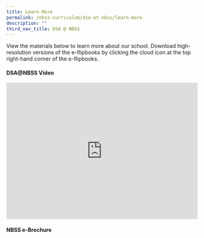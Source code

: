 ```yaml
---
title: Learn More
permalink: /nbss-curriculum/dsa-at-nbss/learn-more
description: ""
third_nav_title: DSA @ NBSS
---
```

<p>View the materials below to learn more about our school. Download high-resolution versions of the e-flipbooks by clicking the cloud icon at the top right-hand corner of the e-flipbooks.</p>
<h4><strong>DSA@NBSS Video</strong></h4>
<div><iframe title="YouTube video player" src="https://www.youtube.com/embed/dz-6f1xY22E" width="100%" height="360" frameborder="0" allowfullscreen="allowfullscreen" data-mce-fragment="1"></iframe></div>
<h4><strong>NBSS e-Brochure</strong></h4>
